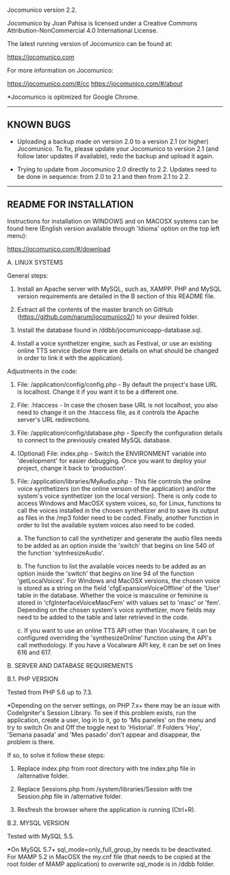 Jocomunico version 2.2.

Jocomunico by Joan Pahisa is licensed under a Creative Commons Attribution-NonCommercial 4.0 International License.

The latest running version of Jocomunico can be found at:

https://jocomunico.com

For more information on Jocomunico:

https://jocomunico.com/#/cc
https://jocomunico.com/#/about

*Jocomunico is optimized for Google Chrome.

-----------------------
KNOWN BUGS
-----------------------

- Uploading a backup made on version 2.0 to a version 2.1 (or higher) Jocomunico. To fix, please update your Jocomunico to version 2.1 (and follow later updates if available), redo the backup and upload it again.

- Trying to update from Jocomunico 2.0 directly to 2.2. Updates need to be done in sequence: from 2.0 to 2.1 and then from 2.1 to 2.2.

-----------------------
README FOR INSTALLATION
-----------------------

Instructions for installation on WINDOWS and on MACOSX systems can be found here (English version available through 'Idioma' option on the top left menu):

https://jocomunico.com/#/download


A. LINUX SYSTEMS

General steps:

1. Install an Apache server with MySQL, such as, XAMPP. PHP and MySQL version requirements are detailed in the B section of this README file.

2. Extract all the contents of the master branch on GitHub (https://github.com/narum/jocomunico2/) to your desired folder.

3. Install the database found in /ddbb/jocomunicoapp-database.sql. 

4. Install a voice synthetizer engine, such as Festival, or use an existing online TTS service (below there are details on what should be changed in order to link it with the application).

Adjustments in the code:

1. File: /application/config/config.php - By default the project's base URL is localhost. Change it if you want it to be a different one.

2. File: .htaccess - In case the chosen base URL is not localhost, you also need to change it on the .htaccess file, as it controls the Apache server's URL redirections. 

3. File: /application/config/database.php - Specify the configuration details to connect to the previously created MySQL database.

4. (Optional) File: index.php - Switch the ENVIRONMENT variable into 'development' for easier debugging. Once you want to deploy your project, change it back to 'production'.

5. File: /application/libraries/MyAudio.php - This file controls the online voice synthetizers (on the online version of the application) and/or the system's voice synthetizer (on the local version). There is only code to access Windows and MacOSX system voices, so, for Linux, functions to call the voices installed in the chosen synthetizer and to save its output as files in the /mp3 folder need to be coded. Finally, another function in order to list the available system voices also need to be coded.

	a. The function to call the synthetizer and generate the audio files needs to be added as an option inside the 'switch' that begins on line 540 of the function 'sytnhesizeAudio'.
	
	b. The function to list the available voices needs to be added as an option inside the 'switch' that begins on line 94 of the function 'getLocalVoices'. For Windows and MacOSX versions, the chosen voice is stored as a string on the field 'cfgExpansionVoiceOffline' of the 'User' table in the database. Whether the voice is masculine or feminine is stored in 'cfgInterfaceVoiceMascFem' with values set to 'masc' or 'fem'. Depending on the chosen system's voice synthetizer, more fields may need to be added to the table and later retrieved in the code.
	
	c. If you want to use an online TTS API other than Vocalware, it can be configured overriding the 'synthesizeOnline' function using the API's call methodology. If you have a Vocalware API key, it can be set on lines 616 and 617.


B. SERVER AND DATABASE REQUIREMENTS

B.1. PHP VERSION

Tested from PHP 5.6 up to 7.3.

*Depending on the server settings, on PHP 7.x+ there may be an issue with 
CodeIgniter's Session Library. To see if this problem exists, run the application,
create a user, log in to it, go to 'Mis paneles' on the menu and try to switch
On and Off the toggle next to 'Historial'. If Folders 'Hoy', 'Semana pasada' and
'Mes pasado' don't appear and disappear, the problem is there.

If so, to solve it follow these steps:

1. Replace index.php from root directory with tne index.php file in /alternative folder.

2. Replace Sessions.php from /system/libraries/Session with tne Session.php file in /alternative folder.

3. Resfresh the browser where the application is running (Ctrl+R).

B.2. MYSQL VERSION

Tested with MySQL 5.5. 

*On MySQL 5.7+ sql_mode=only_full_group_by needs to be deactivated. For MAMP 5.2 in MacOSX the my.cnf file (that needs to be copied at the root folder of MAMP application) to overwrite sql_mode is in /ddbb folder.